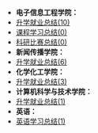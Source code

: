 - **电子信息工程学院：**
- [升学就业总结(10)](升学就业/电子信息工程学院/README.md)
- [课程学习总结(0)](课程学习/电子信息工程学院/README.md)
- [科研比赛总结(0)](科研比赛/电子信息工程学院/README.md)
- **新闻传播学院：**
- [升学就业总结(6)](升学就业/新闻传播学院/README.md)
- **化学化工学院：**
- [升学就业总结(3)](升学就业/化学化工学院/README.md)
- **计算机科学与技术学院：**
- [升学就业总结(1)](升学就业/计算机科学与技术学院/README.md)
- **英语：**
- [英语学习总结(1)](英语学习/README.md)